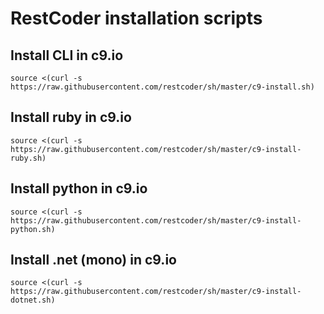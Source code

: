 # RestCoder installation scripts

## Install CLI in c9.io
`source <(curl -s https://raw.githubusercontent.com/restcoder/sh/master/c9-install.sh)`


## Install ruby in c9.io
`source <(curl -s https://raw.githubusercontent.com/restcoder/sh/master/c9-install-ruby.sh)`

## Install python in c9.io
`source <(curl -s https://raw.githubusercontent.com/restcoder/sh/master/c9-install-python.sh)`

## Install .net (mono) in c9.io
`source <(curl -s https://raw.githubusercontent.com/restcoder/sh/master/c9-install-dotnet.sh)`
